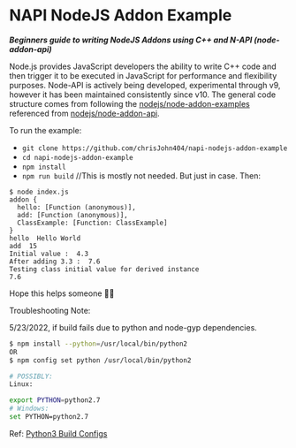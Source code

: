 # NAPI NodeJS Addon Example

***Beginners guide to writing NodeJS Addons using C++ and N-API (node-addon-api)***

Node.js provides JavaScript developers the ability to write C++ code and then trigger it to be executed in JavaScript for performance and flexibility purposes.  Node-API is actively being developed, experimental through v9, however it has been maintained consistently since v10.  The general code structure comes from following the [nodejs/node-addon-examples](https://github.com/nodejs/node-addon-examples) referenced from [nodejs/node-addon-api](https://github.com/nodejs/node-addon-api).


To run the example:

- `git clone https://github.com/chrisJohn404/napi-nodejs-addon-example`
- `cd napi-nodejs-addon-example`
- `npm install`
- `npm run build` //This is mostly not needed. But just in case.  Then:

```
$ node index.js
addon {
  hello: [Function (anonymous)],
  add: [Function (anonymous)],
  ClassExample: [Function: ClassExample]
}
hello  Hello World
add  15
Initial value :  4.3
After adding 3.3 :  7.6
Testing class initial value for derived instance
7.6
```

Hope this helps someone 🎉🌮

Troubleshooting Note:

5/23/2022, if build fails due to python and node-gyp dependencies.

```bash
$ npm install --python=/usr/local/bin/python2
OR
$ npm config set python /usr/local/bin/python2

# POSSIBLY:
Linux:

export PYTHON=python2.7
# Windows:
set PYTHON=python2.7
````

Ref: [Python3 Build Configs](https://stackoverflow.com/questions/20454199/how-to-use-a-different-version-of-python-during-npm-install)
